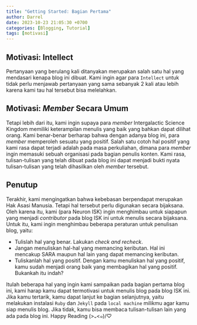 ```yaml
---
title: "Getting Started: Bagian Pertama"
author: Darrel
date: 2023-10-23 21:05:30 +0700
categories: [Blogging, Tutorial]
tags: [motivasi]
---
```


## Motivasi: Intellect
Pertanyaan yang berulang kali ditanyakan merupakan salah satu hal yang mendasari kenapa blog ini dibuat. Kami ingin agar para `Intellect` untuk tidak perlu menjawab pertanyaan yang sama sebanyak 2 kali atau lebih karena kami tau hal tersebut bisa melelahkan. 

## Motivasi: _Member_ Secara Umum
Tetapi lebih dari itu, kami ingin supaya para _member_ Intergalactic Science Kingdom memiliki keterampilan menulis yang baik yang bahkan dapat dilihat orang. Kami benar-benar berharap bahwa dengan adanya blog ini, para _member_ memperoleh sesuatu yang positif. Salah satu cotoh hal positif yang kami rasa dapat terjadi adalah pada masa perkuliahan, dimana para _member_ ingin memasuki sebuah organisasi pada bagian penulis konten. Kami rasa, tulisan-tulisan yang telah dibuat pada blog ini dapat menjadi bukti nyata tulisan-tulisan yang telah dihasilkan oleh _member_ tersebut.

## Penutup
Terakhir, kami mengingatkan bahwa kebebasan berpendapat merupakan Hak Asasi Manusia. Tetapi hal tersebut perlu digunakan secara bijaksana. Oleh karena itu, kami (para Neuron ISK) ingin menghimbau untuk siapapun yang menjadi _contributor_ pada blog ISK ini untuk menulis secara bijaksana. Untuk itu, kami ingin menghimbau beberapa peraturan untuk penulisan blog, yaitu:

* Tulislah hal yang benar. Lakukan _check and recheck_. 
* Jangan menuliskan hal-hal yang memancing keributan. Hal ini mencakup SARA maupun hal lain yang dapat memancing keributan.
* Tuliskanlah hal yang positif. Dengan kamu menuliskan hal yang positif, kamu sudah menjadi orang baik yang membagikan hal yang positif. Bukankah itu indah?

Itulah beberapa hal yang ingin kami sampaikan pada bagian pertama blog ini, kami harap kamu dapat termotivasi untuk menulis blog pada blog ISK ini. Jika kamu tertarik, kamu dapat lanjut ke bagian selanjutnya, yaitu melakukan instalasi `Ruby` dan `Jekyll` pada `local machine` milikmu agar kamu siap menulis blog. Jika tidak, kamu bisa membaca tulisan-tulisan lain yang ada pada blog ini. Happy Reading (>᎑<๑)/♡